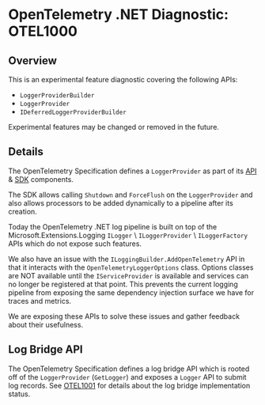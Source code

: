 # OpenTelemetry .NET Diagnostic: OTEL1000

## Overview

This is an experimental feature diagnostic covering the following APIs:

* `LoggerProviderBuilder`
* `LoggerProvider`
* `IDeferredLoggerProviderBuilder`

Experimental features may be changed or removed in the future.

## Details

The OpenTelemetry Specification defines a `LoggerProvider` as part of its
[API](https://github.com/open-telemetry/opentelemetry-specification/blob/main/specification/logs/bridge-api.md)
&
[SDK](https://github.com/open-telemetry/opentelemetry-specification/blob/main/specification/logs/sdk.md)
components.

The SDK allows calling `Shutdown` and `ForceFlush` on the `LoggerProvider` and
also allows processors to be added dynamically to a pipeline after its creation.

Today the OpenTelemetry .NET log pipeline is built on top of the
Microsoft.Extensions.Logging `ILogger` \ `ILoggerProvider` \ `ILoggerFactory`
APIs which do not expose such features.

We also have an issue with the `ILoggingBuilder.AddOpenTelemetry` API in that it
interacts with the `OpenTelemetryLoggerOptions` class. Options classes are NOT
available until the `IServiceProvider` is available and services can no longer
be registered at that point. This prevents the current logging pipeline from
exposing the same dependency injection surface we have for traces and metrics.

We are exposing these APIs to solve these issues and gather feedback about their
usefulness.

## Log Bridge API

The OpenTelemetry Specification defines a log bridge API which is rooted off of
the `LoggerProvider` (`GetLogger`) and exposes a `Logger` API to submit log
records. See [OTEL1001](.\OTEL1001.md) for details about the log bridge
implementation status.
